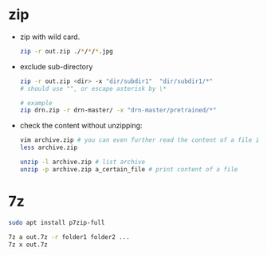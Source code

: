 # zip

* zip with wild card.

  ```bash
  zip -r out.zip ./*/*/*.jpg
  ```

* exclude sub-directory

  ```bash
  zip -r out.zip <dir> -x "dir/subdir1"  "dir/subdir1/*"
  # should use "", or escape asterisk by \*
  
  # example
  zip drn.zip -r drn-master/ -x "drn-master/pretrained/*"
  ```
  
* check the content without unzipping:

  ```bash
  vim archive.zip # you can even further read the content of a file in it.
  less archive.zip
  
  unzip -l archive.zip # list archive
  unzip -p archive.zip a_certain_file # print content of a file
  ```

  


# 7z

```bash
sudo apt install p7zip-full

7z a out.7z -r folder1 folder2 ...
7z x out.7z
```

